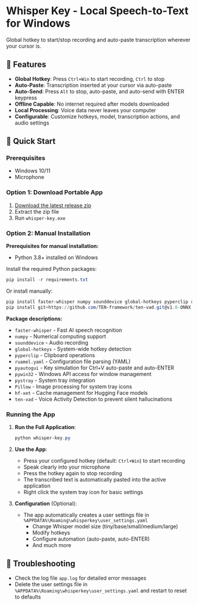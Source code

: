 # Whisper Key - Local Speech-to-Text for Windows

Global hotkey to start/stop recording and auto-paste transcription wherever your cursor is.

## 🎯 Features

- **Global Hotkey**: Press `Ctrl+Win` to start recording, `Ctrl` to stop
- **Auto-Paste**: Transcription inserted at your cursor via auto-paste
- **Auto-Send**: Press `Alt` to stop, auto-paste, and auto-send with ENTER keypress
- **Offline Capable**: No internet required after models downloaded
- **Local Processing**: Voice data never leaves your computer
- **Configurable**: Customize hotkeys, model, transcription actions, and audio settings

## 🚀 Quick Start

### Prerequisites
- Windows 10/11
- Microphone

### Option 1: Download Portable App
1. [Download the latest release zip](https://github.com/PinW/whisper-key-local/releases/latest)
2. Extract the zip file
3. Run `whisper-key.exe`

### Option 2: Manual Installation
**Prerequisites for manual installation:**
- Python 3.8+ installed on Windows

Install the required Python packages:
```powershell
pip install -r requirements.txt
```

Or install manually:
```powershell
pip install faster-whisper numpy sounddevice global-hotkeys pyperclip ruamel.yaml pywin32 pyautogui pystray Pillow hf-xet
pip install git+https://github.com/TEN-framework/ten-vad.git@v1.0-ONNX
```

**Package descriptions:**
- `faster-whisper` - Fast AI speech recognition
- `numpy` - Numerical computing support
- `sounddevice` - Audio recording
- `global-hotkeys` - System-wide hotkey detection  
- `pyperclip` - Clipboard operations
- `ruamel.yaml` - Configuration file parsing (YAML)
- `pyautogui` - Key simulation for Ctrl+V auto-paste and auto-ENTER
- `pywin32` - Windows API access for window management
- `pystray` - System tray integration
- `Pillow` - Image processing for system tray icons
- `hf-xet` - Cache management for Hugging Face models
- `ten-vad` - Voice Activity Detection to prevent silent hallucinations

### Running the App

1. **Run the Full Application**:
   ```powershell
   python whisper-key.py
   ```

2. **Use the App**:
   - Press your configured hotkey (default: `Ctrl+Win`) to start recording
   - Speak clearly into your microphone  
   - Press the hotkey again to stop recording
   - The transcribed text is automatically pasted into the active application
   - Right click the system tray icon for basic settings

3. **Configuration** (Optional):
   - The app automatically creates a user settings file in `%APPDATA%\Roaming\whisperkey\user_settings.yaml` 
     - Change Whisper model size (tiny/base/small/medium/large)
     - Modify hotkeys
     - Configure automation (auto-paste, auto-ENTER)
     - And much more

## 🔧 Troubleshooting

- Check the log file `app.log` for detailed error messages
- Delete the user settings file in `%APPDATA%\Roaming\whisperkey\user_settings.yaml` and restart to reset to defaults
